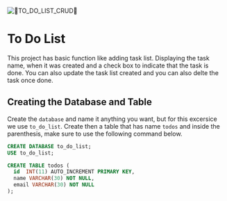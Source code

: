 ![📝TO_DO_LIST_CRUD📝](https://user-images.githubusercontent.com/82523427/153743634-469c1d7f-e9e2-4028-bb01-4da0ff963dc4.png)
 
# To Do List

This project has basic function like adding task list. Displaying the task name, when it was created and a check box to indicate that the task is done. You can also update the task list created and you can also delte the task once done.



## Creating the Database and Table

Create the `database` and name it anything you want, but for this excersice we use `to_do_list`. Create then a table that has name `todos` and inside the parenthesis, make sure to use the following command below.

~~~sql
CREATE DATABASE to_do_list;
USE to_do_list;

CREATE TABLE todos (
  id  INT(11) AUTO_INCREMENT PRIMARY KEY,
  name VARCHAR(30) NOT NULL,
  email VARCHAR(30) NOT NULL
);
~~~
